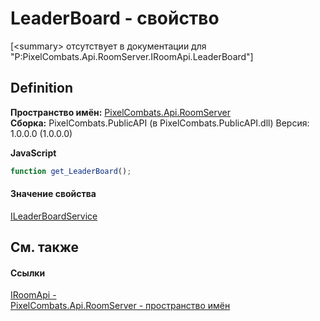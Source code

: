# LeaderBoard - свойство


\[&lt;summary&gt; отсутствует в документации для "P:PixelCombats.Api.RoomServer.IRoomApi.LeaderBoard"\]



## Definition
**Пространство имён:** <a href="c9bc8f2a-0186-2d92-afcf-bc1871171a49">PixelCombats.Api.RoomServer</a>  
**Сборка:** PixelCombats.PublicAPI (в PixelCombats.PublicAPI.dll) Версия: 1.0.0.0 (1.0.0.0)

**JavaScript**
``` JavaScript
function get_LeaderBoard();

```



#### Значение свойства
<a href="1f1e1255-2064-2e55-6151-d2b3377393cc">ILeaderBoardService</a>

## См. также


#### Ссылки
<a href="f99f01e3-e0d8-f390-7d6f-e31894365b4e">IRoomApi - </a>  
<a href="c9bc8f2a-0186-2d92-afcf-bc1871171a49">PixelCombats.Api.RoomServer - пространство имён</a>  
